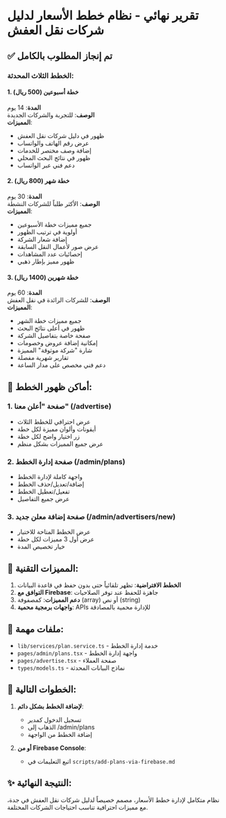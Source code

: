 # تقرير نهائي - نظام خطط الأسعار لدليل شركات نقل العفش

## ✅ تم إنجاز المطلوب بالكامل

### الخطط الثلاث المحدثة:

#### 1. خطة أسبوعين (500 ريال)
**المدة**: 14 يوم  
**الوصف**: للتجربة والشركات الجديدة  
**المميزات**:
- ظهور في دليل شركات نقل العفش
- عرض رقم الهاتف والواتساب
- إضافة وصف مختصر للخدمات
- ظهور في نتائج البحث المحلي
- دعم فني عبر الواتساب

#### 2. خطة شهر (800 ريال)
**المدة**: 30 يوم  
**الوصف**: الأكثر طلباً للشركات النشطة  
**المميزات**:
- جميع مميزات خطة الأسبوعين
- أولوية في ترتيب الظهور
- إضافة شعار الشركة
- عرض صور لأعمال النقل السابقة
- إحصائيات عدد المشاهدات
- ظهور مميز بإطار ذهبي

#### 3. خطة شهرين (1400 ريال)
**المدة**: 60 يوم  
**الوصف**: للشركات الرائدة في نقل العفش  
**المميزات**:
- جميع مميزات خطة الشهر
- ظهور في أعلى نتائج البحث
- صفحة خاصة بتفاصيل الشركة
- إمكانية إضافة عروض وخصومات
- شارة "شركة موثوقة" المميزة
- تقارير شهرية مفصلة
- دعم فني مخصص على مدار الساعة

## 📍 أماكن ظهور الخطط:

### 1. صفحة "أعلن معنا" (/advertise)
- عرض احترافي للخطط الثلاث
- أيقونات وألوان مميزة لكل خطة
- زر اختيار واضح لكل خطة
- عرض جميع المميزات بشكل منظم

### 2. صفحة إدارة الخطط (/admin/plans)
- واجهة كاملة لإدارة الخطط
- إضافة/تعديل/حذف الخطط
- تفعيل/تعطيل الخطط
- عرض جميع التفاصيل

### 3. صفحة إضافة معلن جديد (/admin/advertisers/new)
- عرض الخطط المتاحة للاختيار
- عرض أول 3 مميزات لكل خطة
- خيار تخصيص المدة

## 🔧 المميزات التقنية:

1. **الخطط الافتراضية**: تظهر تلقائياً حتى بدون حفظ في قاعدة البيانات
2. **التوافق مع Firebase**: جاهزة للحفظ عند توفر الصلاحيات
3. **دعم المميزات**: كمصفوفة (array) أو نص (string)
4. **واجهات برمجية محمية**: APIs للإدارة محمية بالمصادقة

## 📝 ملفات مهمة:

- `lib/services/plan.service.ts` - خدمة إدارة الخطط
- `pages/admin/plans.tsx` - واجهة إدارة الخطط
- `pages/advertise.tsx` - صفحة العملاء
- `types/models.ts` - نماذج البيانات المحدثة

## 🎯 الخطوات التالية:

1. **لإضافة الخطط بشكل دائم**:
   - تسجيل الدخول كمدير
   - الذهاب إلى /admin/plans
   - إضافة الخطط من الواجهة

2. **أو من Firebase Console**:
   - اتبع التعليمات في `scripts/add-plans-via-firebase.md`

## ✨ النتيجة النهائية:
نظام متكامل لإدارة خطط الأسعار، مصمم خصيصاً لدليل شركات نقل العفش في جدة، مع مميزات احترافية تناسب احتياجات الشركات المختلفة.